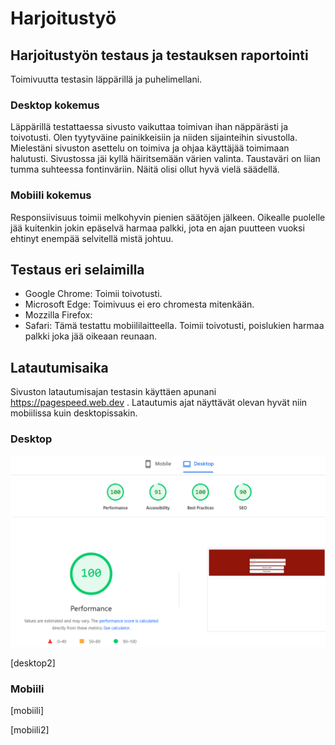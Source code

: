# Harjoitustyö

## Harjoitustyön testaus ja testauksen raportointi
Toimivuutta testasin läppärillä ja puhelimellani. 

### Desktop kokemus
Läppärillä testattaessa sivusto vaikuttaa toimivan ihan näppärästi ja toivotusti. Olen tyytyväine painikkeisiin ja niiden sijainteihin sivustolla. 
Mielestäni sivuston asettelu on toimiva ja ohjaa käyttäjää toimimaan halutusti. Sivustossa jäi kyllä häiritsemään värien valinta. Taustaväri on liian tumma suhteessa fontinväriin. Näitä olisi ollut hyvä vielä säädellä.

### Mobiili kokemus
Responsiivisuus toimii melkohyvin pienien säätöjen jälkeen. Oikealle puolelle jää kuitenkin jokin epäselvä harmaa palkki, jota en ajan puutteen vuoksi ehtinyt enempää selvitellä mistä johtuu. 

## Testaus eri selaimilla

- Google Chrome: Toimii toivotusti.
- Microsoft Edge: Toimivuus ei ero chromesta mitenkään.
- Mozzilla Firefox:
- Safari: Tämä testattu mobiililaitteella. Toimii toivotusti, poislukien harmaa palkki joka jää oikeaan reunaan.

## Latautumisaika
Sivuston latautumisajan testasin käyttäen apunani https://pagespeed.web.dev . Latautumis ajat näyttävät olevan hyvät niin mobiilissa kuin desktopissakin.

### Desktop
![kuva](desktop.png)

[desktop2]

### Mobiili

[mobiili]

[mobiili2]
